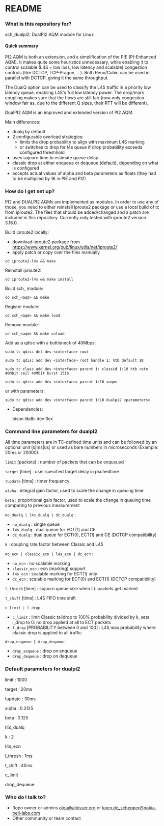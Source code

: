# README #

### What is this repository for? ###

sch_dualpi2: DualPI2 AQM module for Linux

#### Quick summary ####
PI2 AQM is both an extension, and a simplification of the PIE (PI-Enhanced AQM). It makes quite some heuristics unnecessary, while enabling it to control scalable (L4S = low loss, low latency and scalable) congestion controls (like DCTCP, TCP-Prague, ...). Both Reno/Cubic can be used in parallel with DCTCP, giving it the same throughput.

The DualQ option can be used to classify the L4S traffic in a priority low latency queue, enabling L4S's full low latency power. The drop/mark coupling makes sure that the flows are still fair (now only congestion window fair as, due to the different Q sizes, their RTT will be different).

DualPI2 AQM is an improved and extended version of PI2 AQM.

Main differences:

  * dualq by default
  * 2 configurable overload strategies:
    * limits the drop probability to align with maximum L4S marking
    * or switches to drop for l4s queue if drop probability exceeds configured threshhold
  * uses sojourn time to estimate queue delay
  * classic drop at either enqueue or dequeue (default), depending on what is configured
  * accepts actual values of alpha and beta parameters as floats (they had to be multiplied by 16 in PIE and PI2)


### How do I get set up? ###

PI2 and DUALPI2 AQMs are implemented as modules. In order to use any of those, you need to either reinstall iproute2 package or use a local build of tc from iproute2. The files that should be added/changed and a patch are included in this repository. Currently only tested with iproute2 version 3.16.0.

Build iproute2 locally:
- download iproute2 package from https://www.kernel.org/pub/linux/utils/net/iproute2/
- apply patch or copy over the files manually

`cd iproute2-l4s && make`

Reinstall iproute2:

`cd iproute2-l4s && make install`

Build sch_<aqm> module:

`cd sch_<aqm> && make`

Register module:

`cd sch_<aqm> && make load`

Remove module:

`cd sch_<aqm> && make unload`

Add <aqm> as a qdisc with a bottleneck of 40Mbps:

`sudo tc qdisc del dev <interface> root`

`sudo tc qdisc add dev <interface> root handle 1: htb default 10`

`sudo tc class add dev <interface> parent 1: classid 1:10 htb rate 40Mbit ceil 40Mbit burst 1516`

`sudo tc qdisc add dev <interface> parent 1:10 <aqm>`

or with parameters:

`sudo tc qdisc add dev <interface> parent 1:10 dualpi2 <parameters>`

* Dependencies:

  bison libdb-dev flex


### Command line parameters for dualpi2 ###

All time parameters are in TC-defined time units and can be followed by an optional unit [s|ms|us] or used as bare numbers in microseconds (Example: 20ms or 20000).

`limit` [packets] : number of packets that can be enqueued

`target` [time] : user specified target delay in pschedtime

`tupdate` [time] : timer frequency

`alpha` : integral gain factor, used to scale the change in queuing time

`beta` : proportional gain factor, used to scale the change in queuing time comparing to previous measurement

`no_dualq | l4s_dualq | dc_dualq` :

  * `no_dualq` : single queue
  * `l4s_dualq` : dual queue for ECT(1) and CE
  * `dc_dualq` : dual queue for ECT(0), ECT(1) and CE (DCTCP compatibility)

`k` :	coupling rate factor between Classic and L4S

`no_ecn | classic_ecn | l4s_ecn | dc_ecn` :

  * `no_ecn` : no scalable marking
  * `classic_ecn` : ecn (marking) support
  * `l4s_ecn` : scalable marking for ECT(1) only
  * `dc_ecn` : scalable marking for ECT(0) and ECT(1) (DCTCP compatibility)

`l_thresh` [time] : sojourn queue size when LL packets get marked

`t_shift` [time] : L4S FIFO time shift

`c_limit | l_drop` :

  * `c_limit` : limit Classic taildrop to 100% probability divided by k, sets l_drop to 0: no drop applied at all to ECT packets
  * `l_drop` [PROBABILITY between 0 and 100] : L4S max probability where classic drop is applied to all traffic

`drop_enqueue | drop_dequeue`

  * `drop_enqueue` : drop on enqueue
  * `drop_dequeue` : drop on dequeue


### Default  parameters for dualpi2 ###

limit  : 1000

target : 20ms

tupdate	: 30ms

alpha :	0.3125

beta : 3.125

l4s_dualq

k :	2

l4s_ecn

l_thresh : 1ms

t_shift : 40ms

c_limit

drop_dequeue

### Who do I talk to? ###

* Repo owner or admins olga@albisser.org or koen.de_schepper@nokia-bell-labs.com
* Other community or team contact
